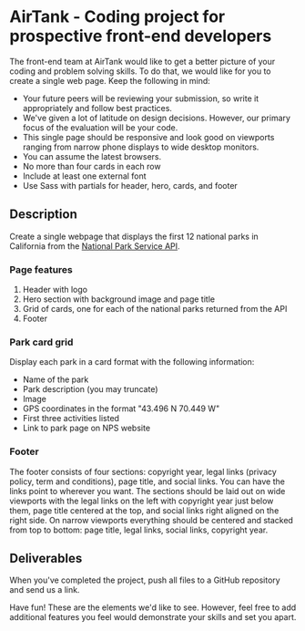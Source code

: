 # AirTank - Coding project for prospective front-end developers

The front-end team at AirTank would like to get a better picture of your coding and problem solving skills. To do that, we would like for you to create a single web page. Keep the following in mind:

- Your future peers will be reviewing your submission, so write it appropriately and follow best practices. 
- We've given a lot of latitude on design decisions. However, our primary focus of the evaluation will be your code.
- This single page should be responsive and look good on viewports ranging from narrow phone displays to wide desktop monitors. 
- You can assume the latest browsers. 
- No more than four cards in each row
- Include at least one external font
- Use Sass with partials for header, hero, cards, and footer

## Description
Create a single webpage that displays the first 12 national parks in California from the [National Park Service API](https://www.nps.gov/subjects/developer/api-documentation.htm#/parks/getPark). 

### Page features
1. Header with logo
2. Hero section with background image and page title
3. Grid of cards, one for each of the national parks returned from the API 
4. Footer

### Park card grid
Display each park in a card format with the following information:

- Name of the park
- Park description (you may truncate)
- Image
- GPS coordinates in the format "43.496 N 70.449 W"
- First three activities listed
- Link to park page on NPS website

### Footer
The footer consists of four sections: copyright year, legal links (privacy policy, term and conditions), page title, and social links. You can have the links point to wherever you want. The sections should be laid out on wide viewports with the legal links on the left with copyright year just below them, page title centered at the top, and social links right aligned on the right side. On narrow viewports everything should be centered and stacked from top to bottom: page title, legal links, social links, copyright year.

## Deliverables
When you've completed the project, push all files to a GitHub repository and send us a link. 

Have fun! These are the elements we'd like to see. However, feel free to add additional features you feel would demonstrate your skills and set you apart.